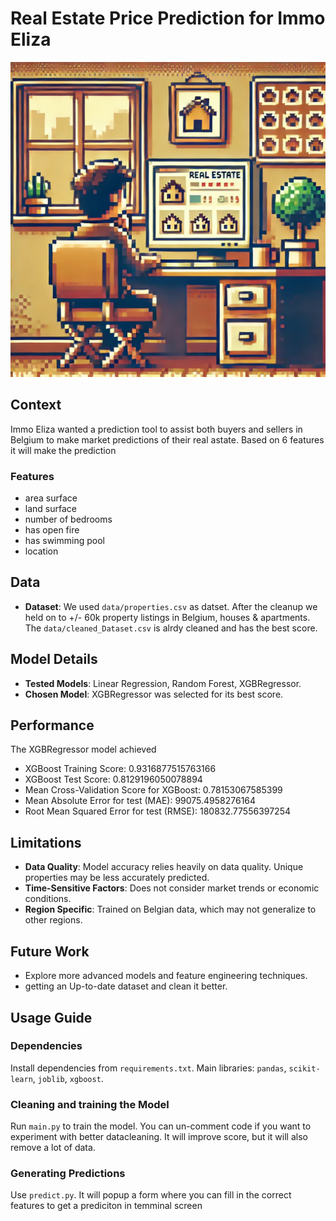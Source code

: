 # Real Estate Price Prediction for Immo Eliza

![Feature Importances](data/immo-search.webp)  

##  Context

Immo Eliza wanted a prediction tool to assist both buyers and sellers in Belgium to make market predictions of their real astate. Based on 6 features it will make the prediction
### Features
- area surface
- land surface
- number of bedrooms
- has open fire
- has swimming pool
- location


## Data

- **Dataset**: We used `data/properties.csv` as datset. After the cleanup we held on to +/- 60k property listings in Belgium, houses & apartments. The `data/cleaned_Dataset.csv` is alrdy cleaned and has the best score.

## Model Details

- **Tested Models**: Linear Regression, Random Forest, XGBRegressor.
- **Chosen Model**: XGBRegressor was selected for its best score.

## Performance

The XGBRegressor model achieved 
- XGBoost Training Score: 0.9316877515763166
- XGBoost Test Score: 0.8129196050078894
- Mean Cross-Validation Score for XGBoost: 0.78153067585399
- Mean Absolute Error for test (MAE): 99075.4958276164
- Root Mean Squared Error for test (RMSE): 180832.77556397254

## Limitations

- **Data Quality**: Model accuracy relies heavily on data quality. Unique properties may be less accurately predicted.
- **Time-Sensitive Factors**: Does not consider market trends or economic conditions.
- **Region Specific**: Trained on Belgian data, which may not generalize to other regions.

## Future Work

- Explore more advanced models and feature engineering techniques.
- getting an Up-to-date dataset and clean it better. 

## Usage Guide

### Dependencies

Install dependencies from `requirements.txt`. Main libraries: `pandas`, `scikit-learn`, `joblib`, `xgboost`.

### Cleaning and training the Model

Run `main.py` to train the model. You can un-comment code if you want to experiment with better datacleaning. It will improve score, but it will also remove a lot of data.

### Generating Predictions

Use `predict.py`. It will popup a form where you can fill in the correct features to get a prediciton in temminal screen
